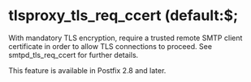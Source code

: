 # tlsproxy_tls_req_ccert (default:$; 

 With mandatory TLS encryption, require a trusted remote SMTP
client certificate in order to allow TLS connections to proceed.
See smtpd_tls_req_ccert for further details. 

 This feature is available in Postfix 2.8 and later. 



